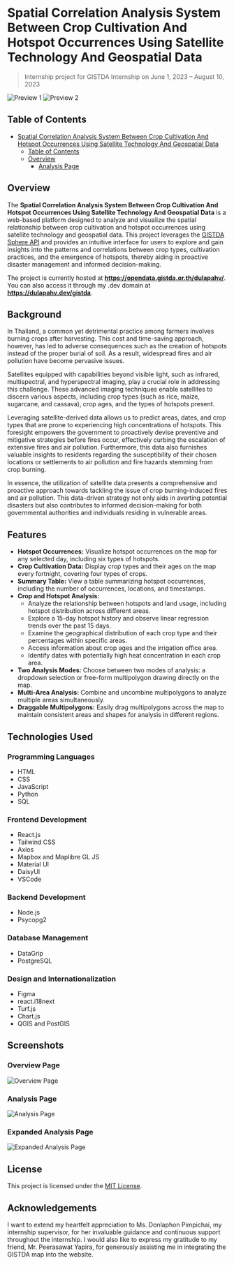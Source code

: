 # Spatial Correlation Analysis System Between Crop Cultivation And Hotspot Occurrences Using Satellite Technology And Geospatial Data

> Internship project for GISTDA Internship on June 1, 2023 – August 10, 2023

![Preview 1](https://i.imgur.com/On5wGUO.png)
![Preview 2](https://i.imgur.com/MSvVbtA.png)

## Table of Contents

- [Spatial Correlation Analysis System Between Crop Cultivation And Hotspot Occurrences Using Satellite Technology And Geospatial Data](#spatial-correlation-analysis-system-between-crop-cultivation-and-hotspot-occurrences-using-satellite-technology-and-geospatial-data)
  - [Table of Contents](#table-of-contents)
  - [Overview](#overview)
    - [Analysis Page](#analysis-page)
## Overview

The **Spatial Correlation Analysis System Between Crop Cultivation And Hotspot Occurrences Using Satellite Technology And Geospatial Data** is a web-based platform designed to analyze and visualize the spatial relationship between crop cultivation and hotspot occurrences using satellite technology and geospatial data. This project leverages the [GISTDA Sphere API](https://sphere.gistda.or.th/) and provides an intuitive interface for users to explore and gain insights into the patterns and correlations between crop types, cultivation practices, and the emergence of hotspots, thereby aiding in proactive disaster management and informed decision-making.

The project is currently hosted at **<https://opendata.gistda.or.th/dulapahv/>**. You can also access it through my .dev domain at **<https://dulapahv.dev/gistda>**.

## Background

In Thailand, a common yet detrimental practice among farmers involves burning crops after harvesting. This cost and time-saving approach, however, has led to adverse consequences such as the creation of hotspots instead of the proper burial of soil. As a result, widespread fires and air pollution have become pervasive issues.

Satellites equipped with capabilities beyond visible light, such as infrared, multispectral, and hyperspectral imaging, play a crucial role in addressing this challenge. These advanced imaging techniques enable satellites to discern various aspects, including crop types (such as rice, maize, sugarcane, and cassava), crop ages, and the types of hotspots present.

Leveraging satellite-derived data allows us to predict areas, dates, and crop types that are prone to experiencing high concentrations of hotspots. This foresight empowers the government to proactively devise preventive and mitigative strategies before fires occur, effectively curbing the escalation of extensive fires and air pollution. Furthermore, this data also furnishes valuable insights to residents regarding the susceptibility of their chosen locations or settlements to air pollution and fire hazards stemming from crop burning.

In essence, the utilization of satellite data presents a comprehensive and proactive approach towards tackling the issue of crop burning-induced fires and air pollution. This data-driven strategy not only aids in averting potential disasters but also contributes to informed decision-making for both governmental authorities and individuals residing in vulnerable areas.

## Features

- **Hotspot Occurrences:** Visualize hotspot occurrences on the map for any selected day, including six types of hotspots.
- **Crop Cultivation Data:** Display crop types and their ages on the map every fortnight, covering four types of crops.
- **Summary Table:** View a table summarizing hotspot occurrences, including the number of occurrences, locations, and timestamps.
- **Crop and Hotspot Analysis:**
  - Analyze the relationship between hotspots and land usage, including hotspot distribution across different areas.
  - Explore a 15-day hotspot history and observe linear regression trends over the past 15 days.
  - Examine the geographical distribution of each crop type and their percentages within specific areas.
  - Access information about crop ages and the irrigation office area.
  - Identify dates with potentially high heat concentration in each crop area.
- **Two Analysis Modes:** Choose between two modes of analysis: a dropdown selection or free-form multipolygon drawing directly on the map.
- **Multi-Area Analysis:** Combine and uncombine multipolygons to analyze multiple areas simultaneously.
- **Draggable Multipolygons:** Easily drag multipolygons across the map to maintain consistent areas and shapes for analysis in different regions.

## Technologies Used

### Programming Languages

- HTML
- CSS
- JavaScript
- Python
- SQL

### Frontend Development

- React.js
- Tailwind CSS
- Axios
- Mapbox and Maplibre GL JS
- Material UI
- DaisyUI
- VSCode

### Backend Development

- Node.js
- Psycopg2

### Database Management

- DataGrip
- PostgreSQL

### Design and Internationalization

- Figma
- react.i18next
- Turf.js
- Chart.js
- QGIS and PostGIS

## Screenshots

### Overview Page

![Overview Page](https://i.imgur.com/KtYi1v3.png)

### Analysis Page

![Analysis Page](https://i.imgur.com/lmcooLe.png)

### Expanded Analysis Page

![Expanded Analysis Page](https://i.imgur.com/Bpbwqfm.png)

## License

This project is licensed under the [MIT License](https://github.com/dulapahv/Gistda-Internship/blob/main/LICENSE).

## Acknowledgements

I want to extend my heartfelt appreciation to Ms. Donlaphon Pimpichai, my internship supervisor, for her invaluable guidance and continuous support throughout the internship. I would also like to express my gratitude to my friend, Mr. Peerasawat Yapira, for generously assisting me in integrating the GISTDA map into the website.
